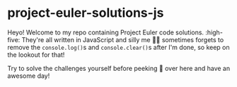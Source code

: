 # project-euler-solutions-js
Heyo! Welcome to my repo containing Project Euler code solutions. :high-five:
They're all written in JavaScript and silly me 🤦‍♂️ sometimes forgets to remove the `console.log()`s and `console.clear()`s after I'm done, so keep on the lookout for that!

Try to solve the challenges yourself before peeking 👀 over here and have an awesome day!
